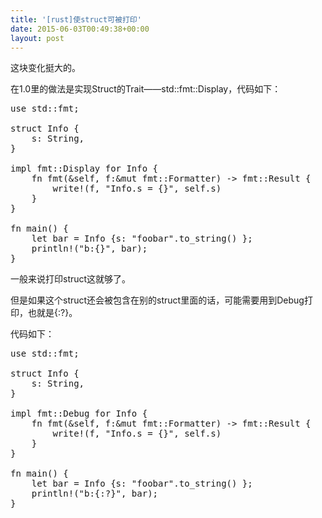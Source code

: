 ```yaml
---
title: '[rust]使struct可被打印'
date: 2015-06-03T00:49:38+00:00
layout: post
---
```

这块变化挺大的。
  
在1.0里的做法是实现Struct的Trait——std::fmt::Display，代码如下：

<pre>use std::fmt;

struct Info {
    s: String,
}

impl fmt::Display for Info {
    fn fmt(&self, f:&mut fmt::Formatter) -> fmt::Result {
        write!(f, "Info.s = {}", self.s)
    }
}

fn main() {
    let bar = Info {s: "foobar".to_string() };
    println!("b:{}", bar);
}
</pre>

一般来说打印struct这就够了。
  
但是如果这个struct还会被包含在别的struct里面的话，可能需要用到Debug打印，也就是{:?}。
  
代码如下：

<pre>use std::fmt;

struct Info {
    s: String,
}

impl fmt::Debug for Info {
    fn fmt(&self, f:&mut fmt::Formatter) -> fmt::Result {
        write!(f, "Info.s = {}", self.s)
    }
}

fn main() {
    let bar = Info {s: "foobar".to_string() };
    println!("b:{:?}", bar);
}
</pre>
